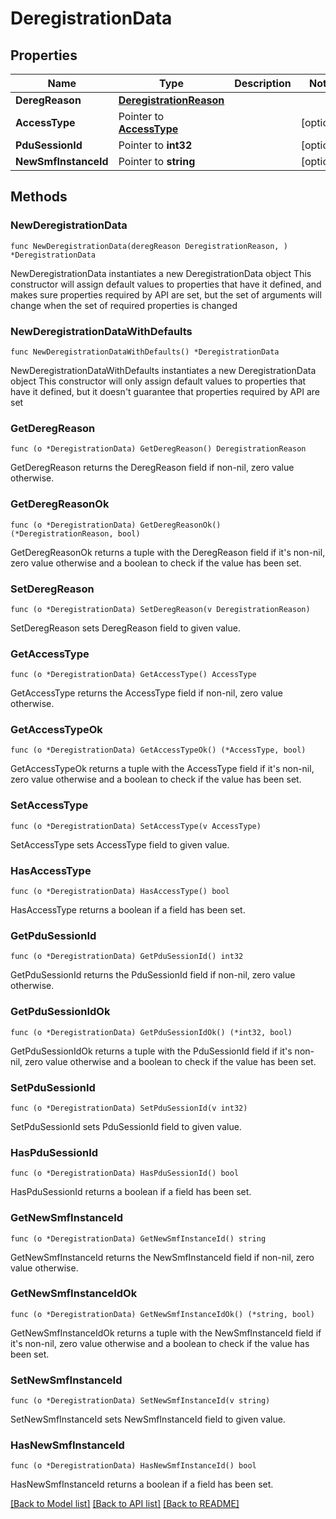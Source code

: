 # DeregistrationData

## Properties

Name | Type | Description | Notes
------------ | ------------- | ------------- | -------------
**DeregReason** | [**DeregistrationReason**](DeregistrationReason.md) |  | 
**AccessType** | Pointer to [**AccessType**](AccessType.md) |  | [optional] 
**PduSessionId** | Pointer to **int32** |  | [optional] 
**NewSmfInstanceId** | Pointer to **string** |  | [optional] 

## Methods

### NewDeregistrationData

`func NewDeregistrationData(deregReason DeregistrationReason, ) *DeregistrationData`

NewDeregistrationData instantiates a new DeregistrationData object
This constructor will assign default values to properties that have it defined,
and makes sure properties required by API are set, but the set of arguments
will change when the set of required properties is changed

### NewDeregistrationDataWithDefaults

`func NewDeregistrationDataWithDefaults() *DeregistrationData`

NewDeregistrationDataWithDefaults instantiates a new DeregistrationData object
This constructor will only assign default values to properties that have it defined,
but it doesn't guarantee that properties required by API are set

### GetDeregReason

`func (o *DeregistrationData) GetDeregReason() DeregistrationReason`

GetDeregReason returns the DeregReason field if non-nil, zero value otherwise.

### GetDeregReasonOk

`func (o *DeregistrationData) GetDeregReasonOk() (*DeregistrationReason, bool)`

GetDeregReasonOk returns a tuple with the DeregReason field if it's non-nil, zero value otherwise
and a boolean to check if the value has been set.

### SetDeregReason

`func (o *DeregistrationData) SetDeregReason(v DeregistrationReason)`

SetDeregReason sets DeregReason field to given value.


### GetAccessType

`func (o *DeregistrationData) GetAccessType() AccessType`

GetAccessType returns the AccessType field if non-nil, zero value otherwise.

### GetAccessTypeOk

`func (o *DeregistrationData) GetAccessTypeOk() (*AccessType, bool)`

GetAccessTypeOk returns a tuple with the AccessType field if it's non-nil, zero value otherwise
and a boolean to check if the value has been set.

### SetAccessType

`func (o *DeregistrationData) SetAccessType(v AccessType)`

SetAccessType sets AccessType field to given value.

### HasAccessType

`func (o *DeregistrationData) HasAccessType() bool`

HasAccessType returns a boolean if a field has been set.

### GetPduSessionId

`func (o *DeregistrationData) GetPduSessionId() int32`

GetPduSessionId returns the PduSessionId field if non-nil, zero value otherwise.

### GetPduSessionIdOk

`func (o *DeregistrationData) GetPduSessionIdOk() (*int32, bool)`

GetPduSessionIdOk returns a tuple with the PduSessionId field if it's non-nil, zero value otherwise
and a boolean to check if the value has been set.

### SetPduSessionId

`func (o *DeregistrationData) SetPduSessionId(v int32)`

SetPduSessionId sets PduSessionId field to given value.

### HasPduSessionId

`func (o *DeregistrationData) HasPduSessionId() bool`

HasPduSessionId returns a boolean if a field has been set.

### GetNewSmfInstanceId

`func (o *DeregistrationData) GetNewSmfInstanceId() string`

GetNewSmfInstanceId returns the NewSmfInstanceId field if non-nil, zero value otherwise.

### GetNewSmfInstanceIdOk

`func (o *DeregistrationData) GetNewSmfInstanceIdOk() (*string, bool)`

GetNewSmfInstanceIdOk returns a tuple with the NewSmfInstanceId field if it's non-nil, zero value otherwise
and a boolean to check if the value has been set.

### SetNewSmfInstanceId

`func (o *DeregistrationData) SetNewSmfInstanceId(v string)`

SetNewSmfInstanceId sets NewSmfInstanceId field to given value.

### HasNewSmfInstanceId

`func (o *DeregistrationData) HasNewSmfInstanceId() bool`

HasNewSmfInstanceId returns a boolean if a field has been set.


[[Back to Model list]](../README.md#documentation-for-models) [[Back to API list]](../README.md#documentation-for-api-endpoints) [[Back to README]](../README.md)


